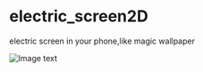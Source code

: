 electric_screen2D
=================

electric screen in your phone,like magic wallpaper

![Image text](https://raw.githubusercontent.com/OneHead/Cropimage_demo/master/res/drawable-hdpi/20141216150652829.png)
